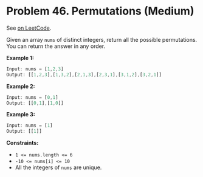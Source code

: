 Problem 46. Permutations (Medium)
=================================

See [on LeetCode](https://leetcode.com/problems/permutations/).

Given an array `nums` of distinct integers, return all the possible permutations.
You can return the answer in any order. 

**Example 1:**

```Rust
Input: nums = [1,2,3]
Output: [[1,2,3],[1,3,2],[2,1,3],[2,3,1],[3,1,2],[3,2,1]]
```

**Example 2:**

```Rust
Input: nums = [0,1]
Output: [[0,1],[1,0]]
```

**Example 3:**

```Rust
Input: nums = [1]
Output: [[1]]
```

**Constraints:**

* `1 <= nums.length <= 6`
* `-10 <= nums[i] <= 10`
* All the integers of `nums` are unique.
